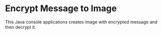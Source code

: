 Encrypt Message to Image
=====================

This Java console applications creates image with encrypted message and then decrypt it.
